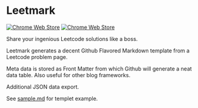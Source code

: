 # Leetmark

[![Chrome Web Store](https://img.shields.io/chrome-web-store/users/pbpcnaodgahdlijbhjeohbjoafbdafdp.svg?label=Chrome%20users)](https://chrome.google.com/webstore/detail/pbpcnaodgahdlijbhjeohbjoafbdafdp)
[![Chrome Web Store](https://img.shields.io/chrome-web-store/stars/pbpcnaodgahdlijbhjeohbjoafbdafdp.svg?label=Chrome%20stars)](https://chrome.google.com/webstore/detail/pbpcnaodgahdlijbhjeohbjoafbdafdp)

Share your ingenious Leetcode solutions like a boss.

Leetmark generates a decent Github Flavored Markdown template from a Leetcode problem page.

Meta data is stored as Front Matter from which Github will generate a neat data table. Also useful for other blog frameworks.

Additional JSON data export.

See [sample.md](sample.md) for templet example.

